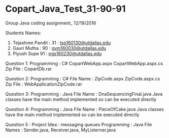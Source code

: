 # Copart_Java_Test_31-90-91
Group Java coding assignment_ 12/19/2016

Students Names:
1. Tejashree Pandit : 31 : tsp160130@utdallas.edu
2. Gauri Mutha : 90 : gvm160030@utdallas.edu
3. Piyush Supe  91 : pgs160230@utdallas.edu

Question 1:
Programming : C#
CopartWebApp.aspx
CopartWebApp.aspx.cs
Zip File : CopartDb.rar

Question 2: 
Programming : C#
File Name : 
ZipCode.aspx
ZipCode.aspx.cs
Zip File : WebApplicationZipCode.rar

Question 3:
Programming : Java
File Name : DnaSequencingFinal.java
Java classes have the main method implemented so can be executed directly

Question 4:
Programming : Java
File Name : PieceOfCake.java
Java classes have the main method implemented so can be executed directly

Question 5 : Project Idea : messaging queues
Programming : Java
File Names : 
Sender.java, Receiver.java, MyListerner.java
